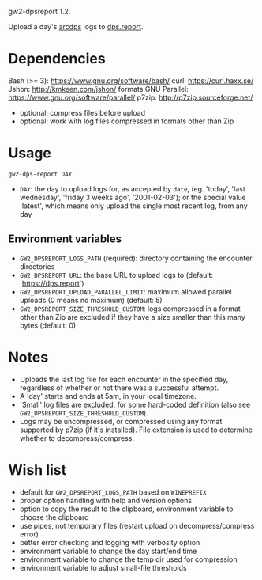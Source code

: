 gw2-dpsreport 1.2.

Upload a day's [arcdps](https://www.deltaconnected.com/arcdps/) logs to
[dps.report](https://dps.report/).

# Dependencies

Bash (>= 3): https://www.gnu.org/software/bash/
curl: https://curl.haxx.se/
Jshon: http://kmkeen.com/jshon/ formats
GNU Parallel: https://www.gnu.org/software/parallel/
p7zip: http://p7zip.sourceforge.net/
 - optional: compress files before upload
 - optional: work with log files compressed in formats other than Zip


# Usage

`gw2-dps-report DAY`

- `DAY`: the day to upload logs for, as accepted by `date`, (eg. 'today',
  'last wednesday', 'friday 3 weeks ago', '2001-02-03'); or the special value
  'latest', which means only upload the single most recent log, from any day

## Environment variables

- `GW2_DPSREPORT_LOGS_PATH` (required): directory containing the encounter
  directories
- `GW2_DPSREPORT_URL`: the base URL to upload logs to (default:
  'https://dps.report')
- `GW2_DPSREPORT_UPLOAD_PARALLEL_LIMIT`: maximum allowed parallel uploads (0
  means no maximum) (default: 5)
- `GW2_DPSREPORT_SIZE_THRESHOLD_CUSTOM`: logs compressed in a format other than
  Zip are excluded if they have a size smaller than this many bytes (default: 0)

# Notes

- Uploads the last log file for each encounter in the specified day, regardless
  of whether or not there was a successful attempt.
- A 'day' starts and ends at 5am, in your local timezone.
- 'Small' log files are excluded, for some hard-coded definition (also see
  `GW2_DPSREPORT_SIZE_THRESHOLD_CUSTOM`).
- Logs may be uncompressed, or compressed using any format supported by p7zip
  (if it's installed).  File extension is used to determine whether to
  decompress/compress.

# Wish list

- default for `GW2_DPSREPORT_LOGS_PATH` based on `WINEPREFIX`
- proper option handling with help and version options
- option to copy the result to the clipboard, environment variable to choose the
  clipboard
- use pipes, not temporary files (restart upload on decompress/compress error)
- better error checking and logging with verbosity option
- environment variable to change the day start/end time
- environment variable to change the temp dir used for compression
- environment variable to adjust small-file thresholds
